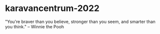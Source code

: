 # karavancentrum-2022
"You're braver than you believe, stronger than you seem, and smarter than you think." – Winnie the Pooh
